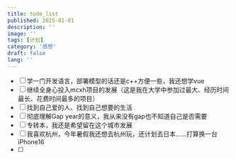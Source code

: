 ```yaml
---
title: todo_list
published: 2025-01-01
description: ''
image: ''
tags: [计划]
category: '感想'
draft: false 
lang: ''
---
```

- [ ] 学一门开发语言，部署模型的话还是c++方便一些，我还想学vue
- [ ] 继续全身心投入mcxh项目的发展（这是我在大学中参加过最大、经历时间最长、花费时间最多的项目）
- [ ] 找到自己爱的人、找到自己想要的生活
- [ ] 彻底理解Gap year的意义，我从来没有gap也不知道自己是否需要
- [ ] 专转本，我还是希望留在这个城市发展
- [ ] 我喜欢杭州，今年暑假我还想去杭州玩，还计划去日本......打算换一台iPhone16
- [ ]
